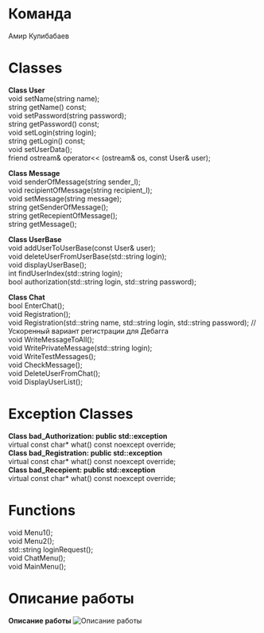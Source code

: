 # Команда
 Амир Кулибабаев

# Classes
**Class User** \
void setName(string name); \
string getName() const; \
void setPassword(string password); \
string getPassword() const; \
void setLogin(string login); \
string getLogin() const; \
void setUserData(); \
friend ostream& operator<< (ostream& os, const User& user); 

**Class Message** \
void senderOfMessage(string sender_l); \
void recipientOfMessage(string recipient_l); \
void setMessage(string message); \
string getSenderOfMessage(); \
string getRecepientOfMessage(); \
string getMessage(); 

**Class UserBase** \
void addUserToUserBase(const User& user); \
void deleteUserFromUserBase(std::string login); \
void displayUserBase(); \
int findUserIndex(std::string login); \
bool authorization(std::string login, std::string password);

**Class Chat** \
bool EnterChat(); \
void Registration(); \
void Registration(std::string name, std::string login, std::string password); //Ускоренный вариант регистрации для Дебагга	 \
void WriteMessageToAll(); \
void WritePrivateMessage(std::string login); \
void WriteTestMessages(); \
void CheckMessage(); \
void DeleteUserFromChat(); \
void DisplayUserList();	

# Exception Classes
**Class bad_Authorization: public std::exception** \
virtual const char* what() const noexcept override; \
**Class bad_Registration: public std::exception** \
virtual const char* what() const noexcept override; \
**Class bad_Recepient: public std::exception** \
virtual const char* what() const noexcept override; 

# Functions
void Menu1(); \
void Menu2(); \
std::string loginRequest(); \
void ChatMenu(); \
void MainMenu(); 

# Описание работы
**Описание работы**
![Описание работы](https://github.com/B1gFo0T/ConsoleChat/assets/48732012/55be90af-4dec-40a7-b90a-b024efe91757)

